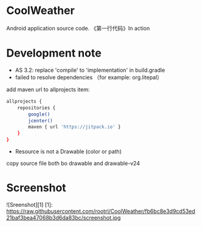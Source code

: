 # CoolWeather
Android application source code.  《第一行代码》In action

# Development note

- AS 3.2: replace 'compile' to 'implementation' in build.gradle
- failed to resolve dependencies （for example: org.litepal）

add maven url to allprojects item:

``` bash
allprojects {
    repositories {
        google()
        jcenter()
        maven { url 'https://jitpack.io' }
    }
}
```

-  Resource is not a Drawable (color or path)

copy source file both bo drawable and drawable-v24

# Screenshot

![Sreenshot][1]
  [1]: https://raw.githubusercontent.com/rootrl/CoolWeather/fb6bc8e3d9cd53ed21baf3bea47068b3d6da83bc/screenshot.jpg
